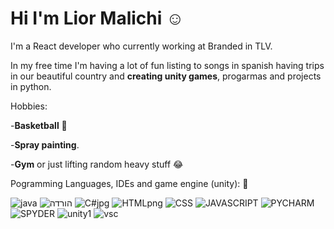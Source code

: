 # Hi I'm Lior Malichi :relaxed:

I'm a React developer who currently working at Branded in TLV.

In my free time I'm having a lot of fun listing to songs in spanish having trips in our beautiful country and **creating unity games**, progarmas and projects in python.



Hobbies:

-**Basketball** :basketball:

-**Spray painting**.

-**Gym** or just lifting random heavy stuff :joy:



Pogramming Languages, IDEs and game engine (unity): :love_you_gesture:


![java](https://user-images.githubusercontent.com/63522056/128548299-4d08d4ee-cc66-4c0a-b546-b85c868ee321.png)
![הורדה](https://user-images.githubusercontent.com/63522056/128548205-d34b05bc-8636-453c-abdf-2aaca8d92bf3.jpg)
![C#jpg](https://user-images.githubusercontent.com/63522056/128547988-e48596d9-6bdd-4bd8-aa8a-d1f1584622e5.jpg)
    ![HTMLpng](https://user-images.githubusercontent.com/63522056/128544666-4f2a282e-45d9-4236-a9a5-e5f3325bd99a.png)
![CSS](https://user-images.githubusercontent.com/63522056/128548071-31ade4fc-5622-4c6b-b96d-841378db9616.png)
![JAVASCRIPT](https://user-images.githubusercontent.com/63522056/128544698-f4a5d015-8d63-4a5f-9946-51783461fc95.png)
![PYCHARM](https://user-images.githubusercontent.com/63522056/128544701-6e6d5ddb-8d4d-4eb8-a49c-93e6d50eb953.jpg)
![SPYDER](https://user-images.githubusercontent.com/63522056/128544702-b7aa0532-ae88-479f-b24f-129b916c8433.png)
![unity1](https://user-images.githubusercontent.com/63522056/128544707-1471a4a4-7024-4d52-94b2-a60e7ebbf970.png)
![vsc](https://user-images.githubusercontent.com/63522056/128547712-0e806463-24ab-497e-a98e-c5c882766924.png)
